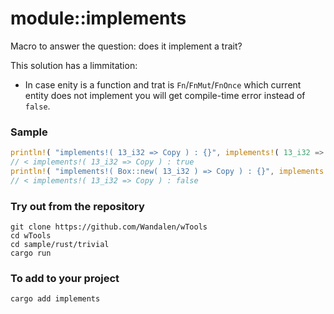 # module::implements

Macro to answer the question: does it implement a trait?

This solution has a limmitation:

- In case enity is a function and trat is `Fn`/`FnMut`/`FnOnce` which current entity does not implement you will get compile-time error instead of `false`.

### Sample

```rust
println!( "implements!( 13_i32 => Copy ) : {}", implements!( 13_i32 => Copy ) );
// < implements!( 13_i32 => Copy ) : true
println!( "implements!( Box::new( 13_i32 ) => Copy ) : {}", implements!( Box::new( 13_i32 ) => Copy ) );
// < implements!( 13_i32 => Copy ) : false
```

### Try out from the repository

```
git clone https://github.com/Wandalen/wTools
cd wTools
cd sample/rust/trivial
cargo run
```

### To add to your project

```
cargo add implements
```
